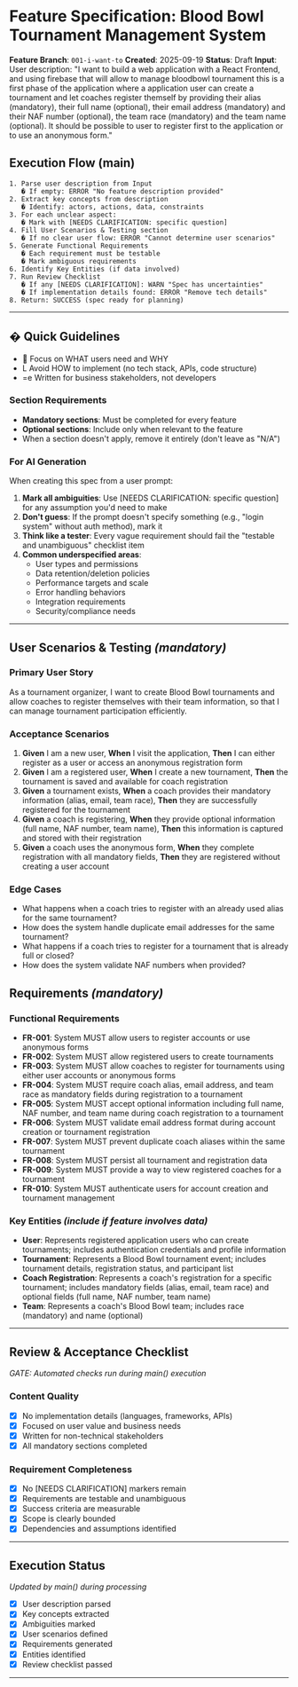 # Feature Specification: Blood Bowl Tournament Management System

**Feature Branch**: `001-i-want-to`
**Created**: 2025-09-19
**Status**: Draft
**Input**: User description: "I want to build a web application with a React Frontend, and using firebase that will allow to manage bloodbowl tournament this is a first phase of the application where a application user can create a tournament and let coaches register themself by providing their alias (mandatory), their full name (optional), their email address (mandatory) and their NAF number (optional), the team race (mandatory) and the team name (optional). It should be possible to user to register first to the application or to use an anonymous form."

## Execution Flow (main)
```
1. Parse user description from Input
   � If empty: ERROR "No feature description provided"
2. Extract key concepts from description
   � Identify: actors, actions, data, constraints
3. For each unclear aspect:
   � Mark with [NEEDS CLARIFICATION: specific question]
4. Fill User Scenarios & Testing section
   � If no clear user flow: ERROR "Cannot determine user scenarios"
5. Generate Functional Requirements
   � Each requirement must be testable
   � Mark ambiguous requirements
6. Identify Key Entities (if data involved)
7. Run Review Checklist
   � If any [NEEDS CLARIFICATION]: WARN "Spec has uncertainties"
   � If implementation details found: ERROR "Remove tech details"
8. Return: SUCCESS (spec ready for planning)
```

---

## � Quick Guidelines
-  Focus on WHAT users need and WHY
- L Avoid HOW to implement (no tech stack, APIs, code structure)
- =e Written for business stakeholders, not developers

### Section Requirements
- **Mandatory sections**: Must be completed for every feature
- **Optional sections**: Include only when relevant to the feature
- When a section doesn't apply, remove it entirely (don't leave as "N/A")

### For AI Generation
When creating this spec from a user prompt:
1. **Mark all ambiguities**: Use [NEEDS CLARIFICATION: specific question] for any assumption you'd need to make
2. **Don't guess**: If the prompt doesn't specify something (e.g., "login system" without auth method), mark it
3. **Think like a tester**: Every vague requirement should fail the "testable and unambiguous" checklist item
4. **Common underspecified areas**:
   - User types and permissions
   - Data retention/deletion policies
   - Performance targets and scale
   - Error handling behaviors
   - Integration requirements
   - Security/compliance needs

---

## User Scenarios & Testing *(mandatory)*

### Primary User Story
As a tournament organizer, I want to create Blood Bowl tournaments and allow coaches to register themselves with their team information, so that I can manage tournament participation efficiently.

### Acceptance Scenarios
1. **Given** I am a new user, **When** I visit the application, **Then** I can either register as a user or access an anonymous registration form
2. **Given** I am a registered user, **When** I create a new tournament, **Then** the tournament is saved and available for coach registration
3. **Given** a tournament exists, **When** a coach provides their mandatory information (alias, email, team race), **Then** they are successfully registered for the tournament
4. **Given** a coach is registering, **When** they provide optional information (full name, NAF number, team name), **Then** this information is captured and stored with their registration
5. **Given** a coach uses the anonymous form, **When** they complete registration with all mandatory fields, **Then** they are registered without creating a user account

### Edge Cases
- What happens when a coach tries to register with an already used alias for the same tournament?
- How does the system handle duplicate email addresses for the same tournament?
- What happens if a coach tries to register for a tournament that is already full or closed?
- How does the system validate NAF numbers when provided?

## Requirements *(mandatory)*

### Functional Requirements
- **FR-001**: System MUST allow users to register accounts or use anonymous forms
- **FR-002**: System MUST allow registered users to create tournaments
- **FR-003**: System MUST allow coaches to register for tournaments using either user accounts or anonymous forms
- **FR-004**: System MUST require coach alias, email address, and team race as mandatory fields during registration to a tournament
- **FR-005**: System MUST accept optional information including full name, NAF number, and team name during coach registration to a tournament
- **FR-006**: System MUST validate email address format during account creation or tournament registration
- **FR-007**: System MUST prevent duplicate coach aliases within the same tournament
- **FR-008**: System MUST persist all tournament and registration data
- **FR-009**: System MUST provide a way to view registered coaches for a tournament
- **FR-010**: System MUST authenticate users for account creation and tournament management

### Key Entities *(include if feature involves data)*
- **User**: Represents registered application users who can create tournaments; includes authentication credentials and profile information
- **Tournament**: Represents a Blood Bowl tournament event; includes tournament details, registration status, and participant list
- **Coach Registration**: Represents a coach's registration for a specific tournament; includes mandatory fields (alias, email, team race) and optional fields (full name, NAF number, team name)
- **Team**: Represents a coach's Blood Bowl team; includes race (mandatory) and name (optional)

---

## Review & Acceptance Checklist
*GATE: Automated checks run during main() execution*

### Content Quality
- [x] No implementation details (languages, frameworks, APIs)
- [x] Focused on user value and business needs
- [x] Written for non-technical stakeholders
- [x] All mandatory sections completed

### Requirement Completeness
- [x] No [NEEDS CLARIFICATION] markers remain
- [x] Requirements are testable and unambiguous
- [x] Success criteria are measurable
- [x] Scope is clearly bounded
- [x] Dependencies and assumptions identified

---

## Execution Status
*Updated by main() during processing*

- [x] User description parsed
- [x] Key concepts extracted
- [x] Ambiguities marked
- [x] User scenarios defined
- [x] Requirements generated
- [x] Entities identified
- [x] Review checklist passed

---